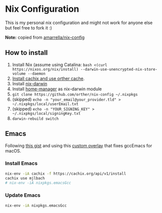 # Nix Configuration

This is my personal nix configuration and might not work for anyone else but feel free to fork it :) 

**Note:** copied from [amarrella/nix-config](https://github.com/amarrella/nix-config)

## How to install
1. Install Nix (assume using Catalina:
   `bash <(curl https://nixos.org/nix/install) --darwin-use-unencrypted-nix-store-volume --daemon`
2. [Install cachix and use orther cache](https://app.cachix.org/cache/orther).
3. Install [nix-darwin](https://github.com/LnL7/nix-darwin/) 
4. Install [home-manager](https://rycee.gitlab.io/home-manager/index.html#sec-install-nix-darwin-module) as nix-darwin module
5. `git clone https://github.com/orther/nix-config ~/.nixpkgs`
6. (skipped) `echo -n "your_email@your_provider.tld" > ~/.nixpkgs/local/userEmail.txt`
7. (skipped) `echo -n "YOUR_SIGNING_KEY" > ~/.nixpkgs/local/signingKey.txt`
8. `darwin-rebuild switch`


## Emacs

Following [this gist](https://gist.github.com/mjlbach/179cf58e1b6f5afcb9a99d4aaf54f549) and using this [custom overlay](https://gist.github.com/mjlbach/179cf58e1b6f5afcb9a99d4aaf54f549) that fixes gccEmacs for macOS.

### Install Emacs

``` sh
nix-env -iA cachix -f https://cachix.org/api/v1/install
cachix use mjlbach
# nix-env -iA nixpkgs.emacsGcc
```

### Update Emacs

``` sh
nix-env -iA nixpkgs.emacsGcc
```
